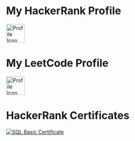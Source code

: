 # My HackerRank Profile

<a href="https://www.hackerrank.com/profile/safwannasir49" target="_blank">
  <img src="https://github.com/safwannasir49/Hackerrank/assets/127377148/eb1d3279-c4ff-4e49-80c8-fa251e75433b" alt="Profile Icon" style="width: 50px; height: 50px;">
</a>

# My LeetCode Profile

<a href="https://leetcode.com/u/safwannasir49" target="_blank">
  <img src="https://github.com/safwannasir49/Hackerrank/assets/127377148/eb1d3279-c4ff-4e49-80c8-fa251e75433b" alt="Profile Icon" style="width: 50px; height: 50px;">
</a>

# HackerRank Certificates

<a href="https://github.com/safwannasir49/SkillsCertification/blob/main/sql_basic%20certificate.pdf" target="_blank">
  <img src="https://github.com/safwannasir49/Hackerrank/assets/127377148/0f32dc5e-d3c4-47f8-a09e-7585053dcdf3" alt="SQL Basic Certificate">
</a>
